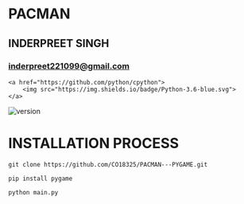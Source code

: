 # PACMAN 
## INDERPREET SINGH
### inderpreet221099@gmail.com



    <a href="https://github.com/python/cpython">
        <img src="https://img.shields.io/badge/Python-3.6-blue.svg">
    </a>
![version](https://img.shields.io/badge/version-1.2.3-blue)
# INSTALLATION PROCESS
```
git clone https://github.com/CO18325/PACMAN---PYGAME.git

pip install pygame

python main.py

```